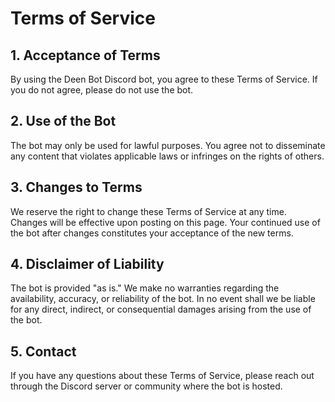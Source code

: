 # Terms of Service

## 1. Acceptance of Terms

By using the Deen Bot Discord bot, you agree to these Terms of Service. If you do not agree, please do not use the bot.

## 2. Use of the Bot

The bot may only be used for lawful purposes. You agree not to disseminate any content that violates applicable laws or infringes on the rights of others.

## 3. Changes to Terms

We reserve the right to change these Terms of Service at any time. Changes will be effective upon posting on this page. Your continued use of the bot after changes constitutes your acceptance of the new terms.

## 4. Disclaimer of Liability

The bot is provided "as is." We make no warranties regarding the availability, accuracy, or reliability of the bot. In no event shall we be liable for any direct, indirect, or consequential damages arising from the use of the bot.

## 5. Contact

If you have any questions about these Terms of Service, please reach out through the Discord server or community where the bot is hosted.
